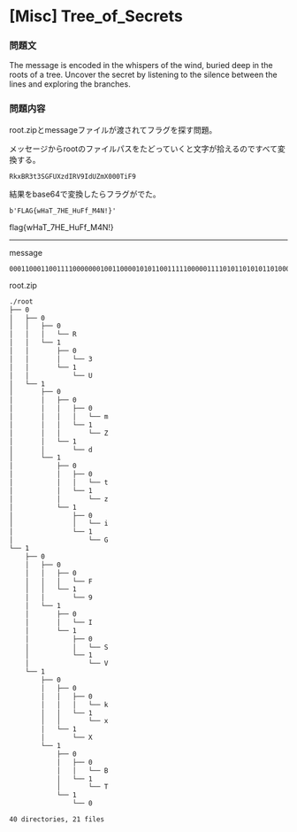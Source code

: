 # [Misc] Tree_of_Secrets
### 問題文
The message is encoded in the whispers of the wind, buried deep in the roots of a tree. Uncover the secret by listening to the silence between the lines and exploring the branches.

### 問題内容
root.zipとmessageファイルが渡されてフラグを探す問題。

メッセージからrootのファイルパスをたどっていくと文字が拾えるのですべて変換する。
```
RkxBR3t3SGFUXzdIRV9IdUZmX000TiF9
```
結果をbase64で変換したらフラグがでた。
```
b'FLAG{wHaT_7HE_HuFf_M4N!}'
```

flag{wHaT_7HE_HuFf_M4N!}

-----
message
```
00011000110011110000000100110000101011001111100000111101011010101101000010111100110100101001101001010001101111111111111111010111010001001
```

root.zip
```bash
./root
├── 0
│   ├── 0
│   │   ├── 0
│   │   │   └── R
│   │   └── 1
│   │       ├── 0
│   │       │   └── 3
│   │       └── 1
│   │           └── U
│   └── 1
│       ├── 0
│       │   ├── 0
│       │   │   ├── 0
│       │   │   │   └── m
│       │   │   └── 1
│       │   │       └── Z
│       │   └── 1
│       │       └── d
│       └── 1
│           ├── 0
│           │   ├── 0
│           │   │   └── t
│           │   └── 1
│           │       └── z
│           └── 1
│               ├── 0
│               │   └── i
│               └── 1
│                   └── G
└── 1
    ├── 0
    │   ├── 0
    │   │   ├── 0
    │   │   │   └── F
    │   │   └── 1
    │   │       └── 9
    │   └── 1
    │       ├── 0
    │       │   └── I
    │       └── 1
    │           ├── 0
    │           │   └── S
    │           └── 1
    │               └── V
    └── 1
        ├── 0
        │   ├── 0
        │   │   ├── 0
        │   │   │   └── k
        │   │   └── 1
        │   │       └── x
        │   └── 1
        │       └── X
        └── 1
            ├── 0
            │   ├── 0
            │   │   └── B
            │   └── 1
            │       └── T
            └── 1
                └── 0

40 directories, 21 files
```
